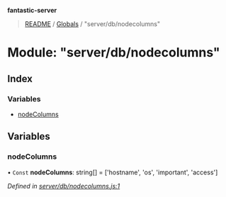**fantastic-server**

> [README](../README.md) / [Globals](../globals.md) / "server/db/nodecolumns"

# Module: "server/db/nodecolumns"

## Index

### Variables

* [nodeColumns](_server_db_nodecolumns_.md#nodecolumns)

## Variables

### nodeColumns

• `Const` **nodeColumns**: string[] = ['hostname', 'os', 'important', 'access']

*Defined in [server/db/nodecolumns.js:1](https://github.com/besimorhino/project-fantastic/blob/a9b4b41/server/db/nodecolumns.js#L1)*
